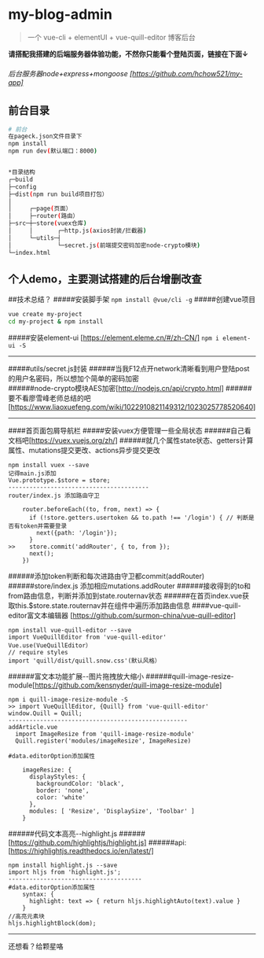 # my-blog-admin

> 一个 vue-cli + elementUI + vue-quill-editor 博客后台
>
******请搭配我搭建的后端服务器体验功能，不然你只能看个登陆页面，链接在下面↓******

###### 后台服务器node+express+mongoose [https://github.com/hchow521/my-app]
## 前台目录

``` bash
# 前台
在pageck.json文件目录下
npm install
npm run dev(默认端口：8000)


*目录结构
┌─build
├─config
├─dist(npm run build项目打包）
│
│     ┌─page(页面）
│     ├─router(路由）
├─src─┼─store(vuex仓库)
│     │       ┌─http.js(axios封装/拦截器)
│     └─utils─┤
│             └─secret.js(前端提交密码加密node-crypto模块)
└─index.html
```
## 个人demo，主要测试搭建的后台增删改查
##技术总结？
#####安装脚手架
`
npm install @vue/cli -g
`
#####创建vue项目
``` bash
vue create my-project
cd my-project & npm install
```
#####安装element-ui [https://element.eleme.cn/#/zh-CN/]
`npm i element-ui -S`
****
#####utils/secret.js封装
######当我F12点开network清晰看到用户登陆post的用户名密码，所以想加个简单的密码加密   
######node-crypto模块AES加密[http://nodejs.cn/api/crypto.html]
######要不看廖雪峰老师总结的吧[https://www.liaoxuefeng.com/wiki/1022910821149312/1023025778520640]
****
####首页面包屑导航栏
#####安装vuex方便管理一些全局状态
######自己看文档吧[https://vuex.vuejs.org/zh/]
######就几个属性state状态、getters计算属性、mutations提交更改、actions异步提交更改
```
npm install vuex --save
记得main.js添加
Vue.prototype.$store = store;
----------------------------------------
router/index.js 添加路由守卫

    router.beforeEach((to, from, next) => {
      if (!store.getters.usertoken && to.path !== '/login') { // 判断是否有token并需要登录
        next({path: '/login'});
      }
>>    store.commit('addRouter', { to, from });
      next();
    })
```
######添加token判断和每次进路由守卫都commit(addRouter)
######store/index.js 添加相应mutations.addRouter
######接收得到的to和from路由信息，判断并添加到state.routernav状态
######在首页index.vue获取this.$store.state.routernav并在组件中遍历添加路由信息
####vue-quill-editor富文本编辑器
[https://github.com/surmon-china/vue-quill-editor]
```
npm install vue-quill-editor --save
import VueQuillEditor from 'vue-quill-editor'
Vue.use(VueQuillEditor）
// require styles
import 'quill/dist/quill.snow.css'(默认风格）
```
######富文本功能扩展--图片拖拽放大缩小
######quill-image-resize-module[https://github.com/kensnyder/quill-image-resize-module]
```
npm i quill-image-resize-module -S
>> import VueQuillEditor, {Quill} from 'vue-quill-editor'
window.Quill = Quill;
---------------------------------------------------
addArticle.vue
  import ImageResize from 'quill-image-resize-module'
  Quill.register('modules/imageResize', ImageResize)

#data.editorOption添加属性

    imageResize: {
      displayStyles: {
        backgroundColor: 'black',
        border: 'none',
        color: 'white'
      },
      modules: [ 'Resize', 'DisplaySize', 'Toolbar' ]
    }
```
######代码文本高亮--highlight.js
######[https://github.com/highlightjs/highlight.js]
######api:[https://highlightjs.readthedocs.io/en/latest/]
```$xslt
npm install highlight.js --save
import hljs from 'highlight.js';
--------------------------------------
#data.editorOption添加属性
    syntax: {
      highlight: text => { return hljs.highlightAuto(text).value }
    }
//高亮元素块
hljs.highlightBlock(dom);
```
****
还想看？给颗星咯
